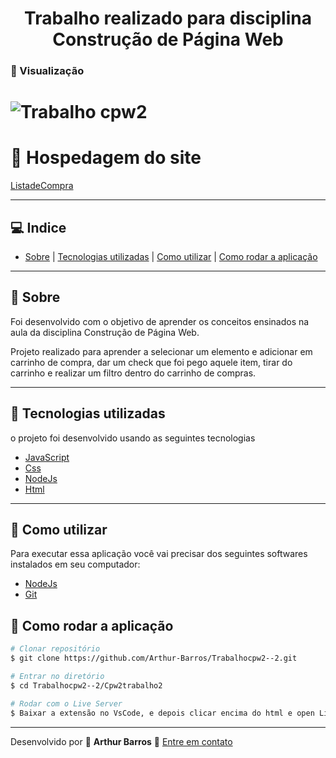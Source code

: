 <h1 align="center">
Trabalho realizado para disciplina Construção de Página Web
</h1>

### :movie_camera: Visualização
<h1>
  <img src="https://ik.imagekit.io/xlj9cejf8v/trabalhocpw2_glb2NbmwO.gif" alt=" Trabalho cpw2">
</h1>

# :hotel: Hospedagem do site
[ListadeCompra](https://trabalho2cpw.firebaseapp.com/#)

---

## :computer: Indice
- [Sobre](#sobre) | [Tecnologias utilizadas](#tecnologias-utilizadas) | [Como utilizar](#como-utilizar) | [Como rodar a aplicação](#como-rodar-a-aplicação)

---

## :bookmark: Sobre
Foi desenvolvido com o objetivo de aprender os conceitos ensinados na aula da disciplina Construção de Página Web.

Projeto realizado para aprender a selecionar um elemento e adicionar em carrinho de compra, dar um check que foi pego aquele
item, tirar do carrinho e realizar um filtro dentro do carrinho de compras.

---

## :rocket: Tecnologias utilizadas

o projeto foi desenvolvido usando as seguintes tecnologias

- [JavaScript](https://developer.mozilla.org/pt-BR/docs/Web/JavaScript)
- [Css](https://www.w3schools.com/Css/)
- [NodeJs](https://nodejs.org/en/)
- [Html](https://www.w3schools.com/html/)

---

## :electric_plug: Como utilizar
Para executar essa aplicação você vai precisar dos seguintes softwares instalados em seu computador:
- [NodeJs](https://nodejs.org/en/)
- [Git](https://git-scm.com/)

## :file_folder: Como rodar a aplicação

```bash
# Clonar repositório
$ git clone https://github.com/Arthur-Barros/Trabalhocpw2--2.git

# Entrar no diretório
$ cd Trabalhocpw2--2/Cpw2trabalho2

# Rodar com o Live Server
$ Baixar a extensão no VsCode, e depois clicar encima do html e open Live Sever, por padrão é a localhost:5000.

```
---

Desenvolvido por :purple_heart: **Arthur Barros** :email: [Entre em contato](https://www.linkedin.com/in/arthur-barros-/)
